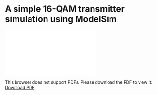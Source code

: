 # A simple 16-QAM transmitter simulation using ModelSim

<object data="wave.pdf" type="application/pdf" width="700px" height="700px">
    <embed src="wave.pdf">
        <p>This browser does not support PDFs. Please download the PDF to view it: <a href="wave.pdf">Download PDF</a>.</p>
    </embed>
</object>